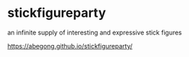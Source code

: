 # stickfigureparty
an infinite supply of interesting and expressive stick figures

https://abegong.github.io/stickfigureparty/
